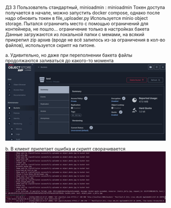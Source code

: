 ДЗ 3
Пользователь стандартный, minioadmin : minioadmin
Токен доступа получается в начале, можно запустить docker compose, однако после надо обновить токен в file_uploader.py
Используется minio object storage. 
Пытался ограничить место с помощью ограничений для контейнера, не пошло... ограничение только в настройках бакета
Данные загружаются из локальной папки с мемами, на всякий прикрепил zip архив (вроде не всё залилось из-за ограничения в кол-во файлов), используется скрипт на питоне.

a. Удивительно, но даже при переполнении бакета файлы продолжаются заливаться до какого-то момента
![alt text](https://github.com/birmoscow/COT-3/blob/main/srv.jpeg)

b. В клиент прилетает ошибка и скрипт сворачивается
![alt text](https://github.com/birmoscow/COT-3/blob/main/cl.jpeg)
